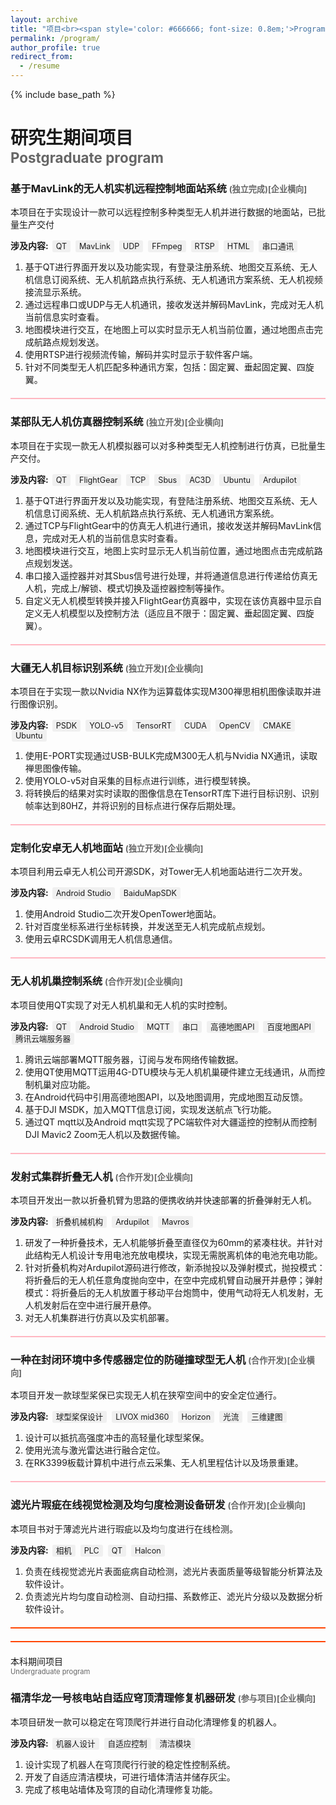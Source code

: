 ```yaml
---
layout: archive
title: "项目<br><span style='color: #666666; font-size: 0.8em;'>Program</span>"
permalink: /program/
author_profile: true
redirect_from:
  - /resume
---
```


{% include base_path %}

研究生期间项目<br><span style='color: #666666; font-size: 0.8em;'>Postgraduate program</span>
======
### 基于MavLink的无人机实机远程控制地面站系统 <span style='color: #666666; font-size: 0.8em;'>(独立完成)[企业横向]</span>
本项目在于实现设计一款可以远程控制多种类型无人机并进行数据的地面站，已批量生产交付

**涉及内容:** 
<span style='background-color: #f0f0f0; padding: 2px 6px; margin: 0 2px; border-radius: 3px; font-size: 0.9em;'>QT</span>
<span style='background-color: #f0f0f0; padding: 2px 6px; margin: 0 2px; border-radius: 3px; font-size: 0.9em;'>MavLink</span>
<span style='background-color: #f0f0f0; padding: 2px 6px; margin: 0 2px; border-radius: 3px; font-size: 0.9em;'>UDP</span>
<span style='background-color: #f0f0f0; padding: 2px 6px; margin: 0 2px; border-radius: 3px; font-size: 0.9em;'>FFmpeg</span>
<span style='background-color: #f0f0f0; padding: 2px 6px; margin: 0 2px; border-radius: 3px; font-size: 0.9em;'>RTSP</span>
<span style='background-color: #f0f0f0; padding: 2px 6px; margin: 0 2px; border-radius: 3px; font-size: 0.9em;'>HTML</span>
<span style='background-color: #f0f0f0; padding: 2px 6px; margin: 0 2px; border-radius: 3px; font-size: 0.9em;'>串口通讯</span>

1. 基于QT进行界面开发以及功能实现，有登录注册系统、地图交互系统、无人机信息订阅系统、无人机航路点执行系统、无人机通讯方案系统、无人机视频接流显示系统。
2. 通过远程串口或UDP与无人机通讯，接收发送并解码MavLink，完成对无人机当前信息实时查看。
3. 地图模块进行交互，在地图上可以实时显示无人机当前位置，通过地图点击完成航路点规划发送。
4. 使用RTSP进行视频流传输，解码并实时显示于软件客户端。
5. 针对不同类型无人机匹配多种通讯方案，包括：固定翼、垂起固定翼、四旋翼。

<div style="border-bottom: 2px solid #FFB6C1; margin: 20px 0;"></div>

### 某部队无人机仿真器控制系统 <span style='color: #666666; font-size: 0.8em;'>(独立开发)[企业横向]</span>
本项目在于实现一款无人机模拟器可以对多种类型无人机控制进行仿真，已批量生产交付。

**涉及内容:** 
<span style='background-color: #f0f0f0; padding: 2px 6px; margin: 0 2px; border-radius: 3px; font-size: 0.9em;'>QT</span>
<span style='background-color: #f0f0f0; padding: 2px 6px; margin: 0 2px; border-radius: 3px; font-size: 0.9em;'>FlightGear</span>
<span style='background-color: #f0f0f0; padding: 2px 6px; margin: 0 2px; border-radius: 3px; font-size: 0.9em;'>TCP</span>
<span style='background-color: #f0f0f0; padding: 2px 6px; margin: 0 2px; border-radius: 3px; font-size: 0.9em;'>Sbus</span>
<span style='background-color: #f0f0f0; padding: 2px 6px; margin: 0 2px; border-radius: 3px; font-size: 0.9em;'>AC3D</span>
<span style='background-color: #f0f0f0; padding: 2px 6px; margin: 0 2px; border-radius: 3px; font-size: 0.9em;'>Ubuntu</span>
<span style='background-color: #f0f0f0; padding: 2px 6px; margin: 0 2px; border-radius: 3px; font-size: 0.9em;'>Ardupilot</span>

1. 基于QT进行界面开发以及功能实现，有登陆注册系统、地图交互系统、无人机信息订阅系统、无人机航路点执行系统、无人机通讯方案系统。
2. 通过TCP与FlightGear中的仿真无人机进行通讯，接收发送并解码MavLink信息，完成对无人机的当前信息实时查看。
3. 地图模块进行交互，地图上实时显示无人机当前位置，通过地图点击完成航路点规划发送。
4. 串口接入遥控器并对其Sbus信号进行处理，并将通道信息进行传递给仿真无人机，完成上/解锁、模式切换及遥控器控制等操作。
5. 自定义无人机模型转换并接入FlightGear仿真器中，实现在该仿真器中显示自定义无人机模型以及控制方法（适应且不限于：固定翼、垂起固定翼、四旋翼）。

<div style="border-bottom: 2px solid #FFB6C1; margin: 20px 0;"></div>

### 大疆无人机目标识别系统 <span style='color: #666666; font-size: 0.8em;'>(独立开发)[企业横向]</span>
本项目在于实现一款以Nvidia NX作为运算载体实现M300禅思相机图像读取并进行图像识别。

**涉及内容:** 
<span style='background-color: #f0f0f0; padding: 2px 6px; margin: 0 2px; border-radius: 3px; font-size: 0.9em;'>PSDK</span>
<span style='background-color: #f0f0f0; padding: 2px 6px; margin: 0 2px; border-radius: 3px; font-size: 0.9em;'>YOLO-v5</span>
<span style='background-color: #f0f0f0; padding: 2px 6px; margin: 0 2px; border-radius: 3px; font-size: 0.9em;'>TensorRT</span>
<span style='background-color: #f0f0f0; padding: 2px 6px; margin: 0 2px; border-radius: 3px; font-size: 0.9em;'>CUDA</span>
<span style='background-color: #f0f0f0; padding: 2px 6px; margin: 0 2px; border-radius: 3px; font-size: 0.9em;'>OpenCV</span>
<span style='background-color: #f0f0f0; padding: 2px 6px; margin: 0 2px; border-radius: 3px; font-size: 0.9em;'>CMAKE</span>
<span style='background-color: #f0f0f0; padding: 2px 6px; margin: 0 2px; border-radius: 3px; font-size: 0.9em;'>Ubuntu</span>

1. 使用E-PORT实现通过USB-BULK完成M300无人机与Nvidia NX通讯，读取禅思图像传输。
2. 使用YOLO-v5对自采集的目标点进行训练，进行模型转换。
3. 将转换后的结果对实时读取的图像信息在TensorRT库下进行目标识别、识别帧率达到80HZ，并将识别的目标点进行保存后期处理。

<div style="border-bottom: 2px solid #FFB6C1; margin: 20px 0;"></div>

### 定制化安卓无人机地面站 <span style='color: #666666; font-size: 0.8em;'>(独立开发)[企业横向]</span>
本项目利用云卓无人机公司开源SDK，对Tower无人机地面站进行二次开发。

**涉及内容:** 
<span style='background-color: #f0f0f0; padding: 2px 6px; margin: 0 2px; border-radius: 3px; font-size: 0.9em;'>Android Studio</span>
<span style='background-color: #f0f0f0; padding: 2px 6px; margin: 0 2px; border-radius: 3px; font-size: 0.9em;'>BaiduMapSDK</span>

1. 使用Android Studio二次开发OpenTower地面站。
2. 针对百度坐标系进行坐标转换，并发送至无人机完成航点规划。
3. 使用云卓RCSDK调用无人机信息通信。


<div style="border-bottom: 2px solid #FFB6C1; margin: 20px 0;"></div>

### 无人机机巢控制系统 <span style='color: #666666; font-size: 0.8em;'>(合作开发)[企业横向]</span>
本项目使用QT实现了对无人机机巢和无人机的实时控制。

**涉及内容:** 
<span style='background-color: #f0f0f0; padding: 2px 6px; margin: 0 2px; border-radius: 3px; font-size: 0.9em;'>QT</span>
<span style='background-color: #f0f0f0; padding: 2px 6px; margin: 0 2px; border-radius: 3px; font-size: 0.9em;'>Android Studio</span>
<span style='background-color: #f0f0f0; padding: 2px 6px; margin: 0 2px; border-radius: 3px; font-size: 0.9em;'>MQTT</span>
<span style='background-color: #f0f0f0; padding: 2px 6px; margin: 0 2px; border-radius: 3px; font-size: 0.9em;'>串口</span>
<span style='background-color: #f0f0f0; padding: 2px 6px; margin: 0 2px; border-radius: 3px; font-size: 0.9em;'>高德地图API</span>
<span style='background-color: #f0f0f0; padding: 2px 6px; margin: 0 2px; border-radius: 3px; font-size: 0.9em;'>百度地图API</span>
<span style='background-color: #f0f0f0; padding: 2px 6px; margin: 0 2px; border-radius: 3px; font-size: 0.9em;'>腾讯云端服务器</span>

1. 腾讯云端部署MQTT服务器，订阅与发布网络传输数据。
2. 使用QT使用MQTT运用4G-DTU模块与无人机机巢硬件建立无线通讯，从而控制机巢对应功能。
3. 在Android代码中引用高德地图API，以及地图调用，完成地图互动反馈。
4. 基于DJI MSDK，加入MQTT信息订阅，实现发送航点飞行功能。
5. 通过QT mqtt以及Android mqtt实现了PC端软件对大疆遥控的控制从而控制DJI Mavic2 Zoom无人机以及数据传输。

<div style="border-bottom: 2px solid #FFB6C1; margin: 20px 0;"></div>

### 发射式集群折叠无人机 <span style='color: #666666; font-size: 0.8em;'>(合作开发)[企业横向]</span>
本项目开发出一款以折叠机臂为思路的便携收纳并快速部署的折叠弹射无人机。

**涉及内容:** 
<span style='background-color: #f0f0f0; padding: 2px 6px; margin: 0 2px; border-radius: 3px; font-size: 0.9em;'>折叠机械机构</span>
<span style='background-color: #f0f0f0; padding: 2px 6px; margin: 0 2px; border-radius: 3px; font-size: 0.9em;'>Ardupilot</span>
<span style='background-color: #f0f0f0; padding: 2px 6px; margin: 0 2px; border-radius: 3px; font-size: 0.9em;'>Mavros</span>

1. 研发了一种折叠技术，无人机能够折叠至直径仅为60mm的紧凑柱状。并针对此结构无人机设计专用电池充放电模块，实现无需脱离机体的电池充电功能。
2. 针对折叠机构对Ardupilot源码进行修改，新添抛投以及弹射模式，抛投模式：将折叠后的无人机任意角度抛向空中，在空中完成机臂自动展开并悬停；弹射模式：将折叠后的无人机放置于移动平台炮筒中，使用气动将无人机发射，无人机发射后在空中进行展开悬停。
3. 对无人机集群进行仿真以及实机部署。

<div style="border-bottom: 2px solid #FFB6C1; margin: 20px 0;"></div>

### 一种在封闭环境中多传感器定位的防碰撞球型无人机 <span style='color: #666666; font-size: 0.8em;'>(合作开发)[企业横向]</span>
本项目开发一款球型桨保已实现无人机在狭窄空间中的安全定位通行。

**涉及内容:** 
<span style='background-color: #f0f0f0; padding: 2px 6px; margin: 0 2px; border-radius: 3px; font-size: 0.9em;'>球型桨保设计</span>
<span style='background-color: #f0f0f0; padding: 2px 6px; margin: 0 2px; border-radius: 3px; font-size: 0.9em;'>LIVOX mid360</span>
<span style='background-color: #f0f0f0; padding: 2px 6px; margin: 0 2px; border-radius: 3px; font-size: 0.9em;'>Horizon</span>
<span style='background-color: #f0f0f0; padding: 2px 6px; margin: 0 2px; border-radius: 3px; font-size: 0.9em;'>光流</span>
<span style='background-color: #f0f0f0; padding: 2px 6px; margin: 0 2px; border-radius: 3px; font-size: 0.9em;'>三维建图</span>

1. 设计可以抵抗高强度冲击的高轻量化球型桨保。
2. 使用光流与激光雷达进行融合定位。
3. 在RK3399板载计算机中进行点云采集、无人机里程估计以及场景重建。

<div style="border-bottom: 2px solid #FFB6C1; margin: 20px 0;"></div>

### 滤光片瑕疵在线视觉检测及均匀度检测设备研发 <span style='color: #666666; font-size: 0.8em;'>(合作开发)[企业横向]</span>
本项目书对于薄滤光片进行瑕疵以及均匀度进行在线检测。

**涉及内容:** 
<span style='background-color: #f0f0f0; padding: 2px 6px; margin: 0 2px; border-radius: 3px; font-size: 0.9em;'>相机</span>
<span style='background-color: #f0f0f0; padding: 2px 6px; margin: 0 2px; border-radius: 3px; font-size: 0.9em;'>PLC</span>
<span style='background-color: #f0f0f0; padding: 2px 6px; margin: 0 2px; border-radius: 3px; font-size: 0.9em;'>QT</span>
<span style='background-color: #f0f0f0; padding: 2px 6px; margin: 0 2px; border-radius: 3px; font-size: 0.9em;'>Halcon</span>

1. 负责在线视觉滤光片表面疵病自动检测，滤光片表面质量等级智能分析算法及软件设计。
2. 负责滤光片均匀度自动检测、自动扫描、系数修正、滤光片分级以及数据分析软件设计。

<div style="border-bottom: 2px solid #FF4500; margin: 20px 0;"></div>
<div style="border-bottom: 2px solid #FF4500; margin: 20px 0;"></div>

本科期间项目<br><span style='color: #666666; font-size: 0.8em;'>Undergraduate program</span>

### 福清华龙一号核电站自适应穹顶清理修复机器研发 <span style='color: #666666; font-size: 0.8em;'>(参与项目)[企业横向]</span>

本项目研发一款可以稳定在穹顶爬行并进行自动化清理修复的机器人。

**涉及内容:** 
<span style='background-color: #f0f0f0; padding: 2px 6px; margin: 0 2px; border-radius: 3px; font-size: 0.9em;'>机器人设计</span>
<span style='background-color: #f0f0f0; padding: 2px 6px; margin: 0 2px; border-radius: 3px; font-size: 0.9em;'>自适应控制</span>
<span style='background-color: #f0f0f0; padding: 2px 6px; margin: 0 2px; border-radius: 3px; font-size: 0.9em;'>清洁模块</span>

1. 设计实现了机器人在穹顶爬行行驶的稳定性控制系统。
2. 开发了自适应清洁模块，可进行墙体清洁并储存灰尘。
3. 完成了核电站墙体及穹顶的自动化清理修复功能。